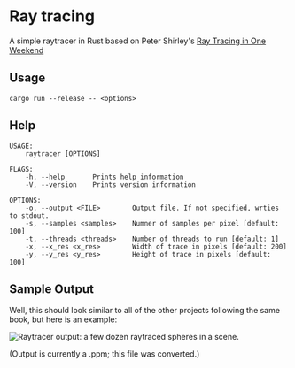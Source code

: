 # Ray tracing

A simple raytracer in Rust based on Peter Shirley's
[ Ray Tracing in One Weekend](https://in1weekend.blogspot.com/2016/01/ray-tracing-in-one-weekend.html)


## Usage

```
cargo run --release -- <options>
```

## Help

```
USAGE:
    raytracer [OPTIONS]

FLAGS:
    -h, --help       Prints help information
    -V, --version    Prints version information

OPTIONS:
    -o, --output <FILE>        Output file. If not specified, wrties to stdout.
    -s, --samples <samples>    Numner of samples per pixel [default: 100]
    -t, --threads <threads>    Number of threads to run [default: 1]
    -x, --x_res <x_res>        Width of trace in pixels [default: 200]
    -y, --y_res <y_res>        Height of trace in pixels [default: 100]
```


## Sample Output
Well, this should look similar to all of the other projects following the
same book, but here is an example:

![Raytracer output: a few dozen raytraced spheres in a scene.](./images/random_scene.png "Sample
output.")

(Output is currently a .ppm; this file was converted.)
